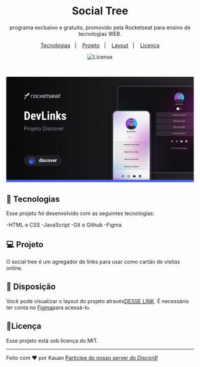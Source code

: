 <h1 align="center"> Social Tree </h1>

<p align="center">
programa exclusivo e gratuito, promovido pela Rocketseat para ensino de tecnologias WEB.
</p>

<p align="center">
  <a href="#-tecnologias">Tecnologias</a>&nbsp&nbsp&nbsp;|&nbsp&nbsp&nbsp;
  <a href="#-projeto">Projeto</a>&nbsp&nbsp&nbsp;|&nbsp&nbsp&nbsp;
  <a href="#-layout">Layout</a>&nbsp&nbsp&nbsp;|&nbsp&nbsp&nbsp;
  <a href="#memo-licença">Licença</a>
</p>

<p align="center">
  <img alt="License" src="https://img.shields.io/static/v1?label=license&message=MIT&color=49AA26&labelColor=000000">
</p>

<br>

<p align="center">
  <img alt="projeto DevLinks" src=".github/preview.jpg" largura="100%">
</p>

## 🚀 Tecnologias

Esse projeto foi desenvolvido com as seguintes tecnologias:

-HTML e CSS
-JavaScript
-Git e Github
-Figma

## 💻 Projeto

O social tree é um agregador de links para usar como cartão de visitas online.

## 🔖 Disposição

Você pode visualizar o layout do projeto através[DESSE LINK](https://www.figma.com/community/file/1187422022288947321). É necessário ter conta no [Figma](https://figma.com)para acessá-lo.

## :memo:Licença

Esse projeto está sob licença do MIT.

---

Feito com ♥ por Kauan [Participe do nosso server do Discord!](https://discord.gg/7zVDmxTSTG)
